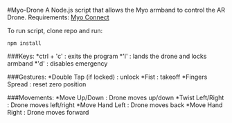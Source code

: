 #Myo-Drone
A Node.js script that allows the Myo armband to control the AR Drone.
Requirements: [Myo Connect](https://developer.thalmic.com/downloads)

To run script, clone repo and run:
```shell
npm install
```
###Keys:
*ctrl + 'c' : exits the program
*'l' : lands the drone and locks armband
*'d' : disables emergency

###Gestures:
*Double Tap (if locked) : unlock
*Fist : takeoff
*Fingers Spread : reset zero position

###Movements:
*Move Up/Down : Drone moves up/down
*Twist Left/Right : Drone moves left/right
*Move Hand Left : Drone moves back
*Move Hand Right : Drone moves forward
